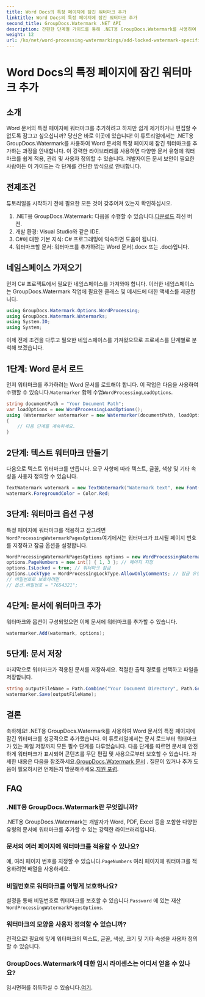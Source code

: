 ```yaml
---
title: Word Docs의 특정 페이지에 잠긴 워터마크 추가
linktitle: Word Docs의 특정 페이지에 잠긴 워터마크 추가
second_title: GroupDocs.Watermark .NET API
description: 간편한 단계별 가이드를 통해 .NET용 GroupDocs.Watermark를 사용하여 Word 문서의 특정 페이지에 잠긴 워터마크를 추가하는 방법을 알아보세요.
weight: 12
url: /ko/net/word-processing-watermarkings/add-locked-watermark-specific-pages-word-docs/
---
```


# Word Docs의 특정 페이지에 잠긴 워터마크 추가

## 소개
Word 문서의 특정 페이지에 워터마크를 추가하려고 하지만 쉽게 제거하거나 편집할 수 없도록 잠그고 싶으십니까? 당신은 바로 이곳에 있습니다! 이 튜토리얼에서는 .NET용 GroupDocs.Watermark를 사용하여 Word 문서의 특정 페이지에 잠긴 워터마크를 추가하는 과정을 안내합니다. 이 강력한 라이브러리를 사용하면 다양한 문서 유형에 워터마크를 쉽게 적용, 관리 및 사용자 정의할 수 있습니다. 개발자이든 문서 보안이 필요한 사람이든 이 가이드는 각 단계를 간단한 방식으로 안내합니다.
## 전제조건
튜토리얼을 시작하기 전에 필요한 모든 것이 갖추어져 있는지 확인하십시오.
1.  .NET용 GroupDocs.Watermark: 다음을 수행할 수 있습니다.[다운로드](https://releases.groupdocs.com/Watermark/net/) 최신 버전.
2. 개발 환경: Visual Studio와 같은 IDE.
3. C#에 대한 기본 지식: C# 프로그래밍에 익숙하면 도움이 됩니다.
4. 워터마크할 문서: 워터마크를 추가하려는 Word 문서(.docx 또는 .doc)입니다.
## 네임스페이스 가져오기
먼저 C# 프로젝트에서 필요한 네임스페이스를 가져와야 합니다. 이러한 네임스페이스는 GroupDocs.Watermark 작업에 필요한 클래스 및 메서드에 대한 액세스를 제공합니다.
```csharp
using GroupDocs.Watermark.Options.WordProcessing;
using GroupDocs.Watermark.Watermarks;
using System.IO;
using System;
```
이제 전제 조건을 다루고 필요한 네임스페이스를 가져왔으므로 프로세스를 단계별로 분석해 보겠습니다.
## 1단계: Word 문서 로드
 먼저 워터마크를 추가하려는 Word 문서를 로드해야 합니다. 이 작업은 다음을 사용하여 수행할 수 있습니다.`Watermarker` 함께 수업`WordProcessingLoadOptions`.
```csharp
string documentPath = "Your Document Path";
var loadOptions = new WordProcessingLoadOptions();
using (Watermarker watermarker = new Watermarker(documentPath, loadOptions))
{
    // 다음 단계를 계속하세요.
}
```
## 2단계: 텍스트 워터마크 만들기
다음으로 텍스트 워터마크를 만듭니다. 요구 사항에 따라 텍스트, 글꼴, 색상 및 기타 속성을 사용자 정의할 수 있습니다.
```csharp
TextWatermark watermark = new TextWatermark("Watermark text", new Font("Arial", 19));
watermark.ForegroundColor = Color.Red;
```
## 3단계: 워터마크 옵션 구성
 특정 페이지에 워터마크를 적용하고 잠그려면`WordProcessingWatermarkPagesOptions`여기에서는 워터마크가 표시될 페이지 번호를 지정하고 잠금 옵션을 설정합니다.
```csharp
WordProcessingWatermarkPagesOptions options = new WordProcessingWatermarkPagesOptions();
options.PageNumbers = new int[] { 1, 3 }; // 페이지 지정
options.IsLocked = true; // 워터마크 잠금
options.LockType = WordProcessingLockType.AllowOnlyComments; // 잠금 유형 설정
// 비밀번호로 보호하려면
// 옵션.비밀번호 = "7654321";
```
## 4단계: 문서에 워터마크 추가
워터마크와 옵션이 구성되었으면 이제 문서에 워터마크를 추가할 수 있습니다.
```csharp
watermarker.Add(watermark, options);
```
## 5단계: 문서 저장
마지막으로 워터마크가 적용된 문서를 저장하세요. 적절한 출력 경로를 선택하고 파일을 저장합니다.
```csharp
string outputFileName = Path.Combine("Your Document Directory", Path.GetFileName(documentPath));
watermarker.Save(outputFileName);
```
## 결론
축하해요! .NET용 GroupDocs.Watermark를 사용하여 Word 문서의 특정 페이지에 잠긴 워터마크를 성공적으로 추가했습니다. 이 튜토리얼에서는 문서 로드부터 워터마크가 있는 파일 저장까지 모든 필수 단계를 다루었습니다. 다음 단계를 따르면 문서에 안전하게 워터마크가 표시되어 콘텐츠를 무단 편집 및 사용으로부터 보호할 수 있습니다.
 자세한 내용은 다음을 참조하세요.[GroupDocs.Watermark 문서](https://tutorials.groupdocs.com/Watermark/net/) . 질문이 있거나 추가 도움이 필요하시면 언제든지 방문해주세요.[지원 포럼](https://forum.groupdocs.com/c/watermark/19).
## FAQ
### .NET용 GroupDocs.Watermark란 무엇입니까?
.NET용 GroupDocs.Watermark는 개발자가 Word, PDF, Excel 등을 포함한 다양한 유형의 문서에 워터마크를 추가할 수 있는 강력한 라이브러리입니다.
### 문서의 여러 페이지에 워터마크를 적용할 수 있나요?
 예, 여러 페이지 번호를 지정할 수 있습니다.`PageNumbers` 여러 페이지에 워터마크를 적용하려면 배열을 사용하세요.
### 비밀번호로 워터마크를 어떻게 보호하나요?
 설정을 통해 비밀번호로 워터마크를 보호할 수 있습니다.`Password` 에 있는 재산`WordProcessingWatermarkPagesOptions`.
### 워터마크의 모양을 사용자 정의할 수 있습니까?
전적으로! 필요에 맞게 워터마크의 텍스트, 글꼴, 색상, 크기 및 기타 속성을 사용자 정의할 수 있습니다.
### GroupDocs.Watermark에 대한 임시 라이센스는 어디서 얻을 수 있나요?
 임시면허를 취득하실 수 있습니다.[여기](https://purchase.groupdocs.com/temporary-license/).